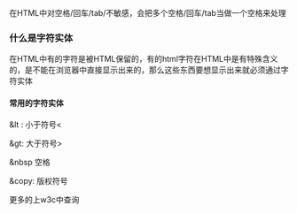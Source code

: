 在HTML中对空格/回车/tab/不敏感，会把多个空格/回车/tab当做一个空格来处理

### 什么是字符实体

在HTML中有的字符是被HTML保留的，有的html字符在HTML中是有特殊含义的，是不能在浏览器中直接显示出来的，那么这些东西要想显示出来就必须通过字符实体

#### 常用的字符实体

&lt  : 小于符号&lt;

&gt: 大于符号&gt;

&nbsp  空格

&copy: 版权符号 



更多的上w3c中查询

